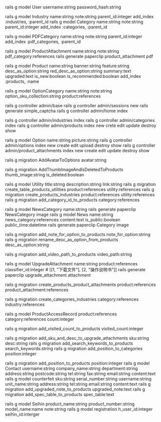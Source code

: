 rails g model User username:string password_hash:string

rails g model Industry name:string note:string parent_id:integer
add_index :industries, :parent_id
rails g model Category name:string note:string parent_id:integer
add_index :categories, :parent_id

rails g model PDFCategory name:string note:string parent_id:integer
add_index :pdf_categories, :parent_id

rails g model ProductAttachment name:string note:string pdf_category:references
rails generate paperclip product_attachment pdf


rails g model Product name:string banner:string feature:string desc_as_option:string red_desc_as_option:string summary:text upgraded:text is_new:boolean is_recommended:boolean
add_index :products, :name

rails g model OptionCategory name:string note:string option_sku_collection:string product:references

rails g controller admin/base
rails g controller admin/sessions new
rails generate simple_captcha
rails g controller admin/home index

rails g controller admin/industries index
rails g controller admin/categories index
rails g controller admin/products index new crete edit update destroy show

rails g model Option name:string picture:string
rails g controller admin/options index new create edit upload destroy show
rails g controller admin/product_attachments index new create edit update destroy show

rails g migration AddAvatarToOptions avatar:string

rails g migration AddThumbImageAndIsDeletedToProducts thumb_image:string is_deleted:boolean

rails g model Utility title:string description:string link:string
rails g migration create_table_products_utilities product:references utility:references
rails g migration create_products_industries product:references utility:references
rails g migration add_category_id_to_products category:references

rails g model NewsCategory name:string
rails generate paperclip NewsCategory image
rails g model News name:string news_category:references content:text is_public:boolean public_time:datetime
rails generate paperclip Category image

rails g migration add_note_for_option_to_products note_for_option:string
rails g migration rename_desc_as_option_from_products desc_as_option:string

rails g migration add_video_path_to_products video_path:string

rails g model UpgradeAttachment name:string product:references classifier_id:integer # [[1, "下载文件"], [2, "操作说明书"]]
rails generate paperclip upgrade_attachment attachment

rails g migration create_products_product_attachments product:references product_attachment:references

rails g migration create_categories_industries category:references industry:references

rails g model ProductAccessRecord product:references category:references count:integer

rails g migration add_visited_count_to_products visited_count:integer

rails g migration add_sku_and_desc_to_upgrade_attachments sku:string  desc:string
rails g migration add_search_keywords_to_products search_keywords:string
rails g migration add_position_to_categories position:integer

rails g migration add_position_to_products position:integer
rails g model Contact username:string company_name:string  department:string  address:string postcode:string  tel:string  fax:string  email:string content:text
rails g model counterfeit sku:string  serial_number:string username:string unit_name:string address:string tel:string email:string content:text
rails g migration add_upgraded_note_to_products upgraded_note:text
rails g migration add_spec_table_to_products spec_table:text

rails g model Seihin product_name:string product_number:string model_name:name note:string
rails g model registration h_user_id:integer seihin_id:interger

